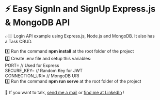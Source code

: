 # ⚡️ Easy SignIn and SignUp Express.js & MongoDB API

👉🏼 Login API example using Express.js, Node.js and MongoDB. It also has a Task CRUD.

1️⃣ Run the command **npm install** at the root folder of the project <br>
2️⃣ Create .env file and setup this variables: <br>
PORT= // Used for Express <br>
SECURE_KEY= // Random Key for JWT <br>
CONNECTION_URI= // MongoDB URI <br>
3️⃣ Run the command **npm run serve** at the root folder of the project


💬 If you want to talk, <a href="mailto:santiagoparadelo123@gmail.com">send me a mail</a> or <a href="https://www.linkedin.com/in/santiagorafaelparadelo/">find me at LinkedIn</a> !
